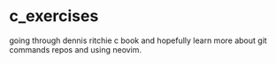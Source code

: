 # c_exercises
going through dennis ritchie c book and hopefully learn more about git commands repos and using neovim.
